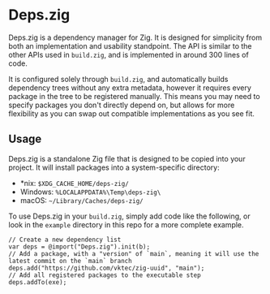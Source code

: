 # Deps.zig

Deps.zig is a dependency manager for Zig. It is designed for simplicity from both an implementation
and usability standpoint. The API is similar to the other APIs used in `build.zig`, and is implemented
in around 300 lines of code.

It is configured solely through `build.zig`, and automatically builds dependency trees without any extra
metadata, however it requires every package in the tree to be registered manually. This means you may need
to specify packages you don't directly depend on, but allows for more flexibility as you can swap out
compatible implementations as you see fit.

## Usage

Deps.zig is a standalone Zig file that is designed to be copied into your project.
It will install packages into a system-specific directory:

- *nix: `$XDG_CACHE_HOME/deps-zig/`
- Windows: `%LOCALAPPDATA%\Temp\deps-zig\`
- macOS: `~/Library/Caches/deps-zig/`

To use Deps.zig in your `build.zig`, simply add code like the following, or look in the `example`
directory in this repo for a more complete example.

```zig
// Create a new dependency list
var deps = @import("Deps.zig").init(b);
// Add a package, with a "version" of `main`, meaning it will use the latest commit on the `main` branch
deps.add("https://github.com/vktec/zig-uuid", "main");
// Add all registered packages to the executable step
deps.addTo(exe);
```
